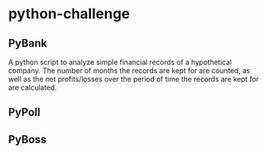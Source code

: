 # python-challenge

## PyBank 
A python script to analyze simple financial records of a hypothetical company. The number of months the records are kept for are counted, as well as the net profits/losses over the period of time the records are kept for are calculated. 

## PyPoll

## PyBoss

